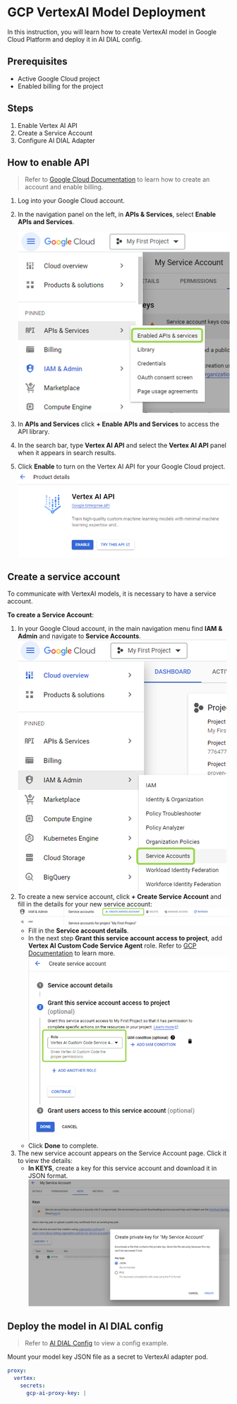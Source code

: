 # GCP VertexAI Model Deployment

In this instruction, you will learn how to create VertexAI model in Google Cloud Platform and deploy it in AI DIAL config.

## Prerequisites

* Active Google Cloud project
* Enabled billing for the project

## Steps
  
1. Enable Vertex AI API
2. Create a Service Account
3. Configure AI DIAL Adapter

## How to enable API

> Refer to [Google Cloud Documentation](https://cloud.google.com/vertex-ai/docs/featurestore/setup) to learn how to create an account and enable billing.

1.	Log into your Google Cloud account.
2.	In the navigation panel on the left, in **APIs & Services**, select **Enable APIs and Services**.

  	![](img/gcp9.png)
  	
3. In **APIs and Services** click **+ Enable APIs and Services** to access the API library.
4. In the search bar, type **Vertex AI API** and select the **Vertex AI API** panel when it appears in search results.
5.	Click **Enable** to turn on the Vertex AI API for your Google Cloud project.
      ![](img/gcp11.png)
   
## Create a service account

To communicate with VertexAI models, it is necessary to have a service account.

**To create a Service Account**:

1.	In your Google Cloud account, in the main navigation menu find **IAM & Admin** and navigate to **Service Accounts**.
   ![](img/gcp1.png)
3.	To create a new service account, click **+ Create Service Account** and fill in the details for your new service account:
	  ![](img/gcp2-1.png)
    * Fill in the **Service account details**.
    * In the next step **Grant this service account access to project**, add **Vertex AI Custom Code Service Agent** role. Refer to [GCP Documentation](https://cloud.google.com/vertex-ai/docs/general/access-control#grant_service_agents_access_to_other_resources) to learn more.
      	![](img/gcp12.png)
    *  Click **Done** to complete.
5.	The new service account appears on the Service Account page. Click it to view the details:
    * **In KEYS**, create a key for this service account and download it in JSON format.
    ![](img/gcp6.png)

## Deploy the model in AI DIAL config

> Refer to [AI DIAL Config](https://github.com/epam/ai-dial/blob/86773b4b7a716a60684d36d6d7739bc64aaba80d/docs/Deployment/dialConfig.yaml#L288) to view a config example.

Mount your model key JSON file as a secret to VertexAI adapter pod.

```yaml
proxy:
  vertex:
    secrets:
      gcp-ai-proxy-key: |
```





